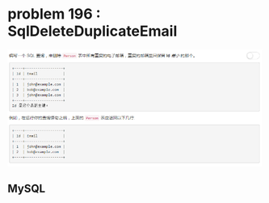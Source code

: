 
# problem 196 : SqlDeleteDuplicateEmail

<img src="https://github.com/Peefy/PeefyLeetCode/blob/master/doc/101-200/196.SqlDeleteDuplicateEmail/problem.png"/>

## MySQL

```mysql



```
